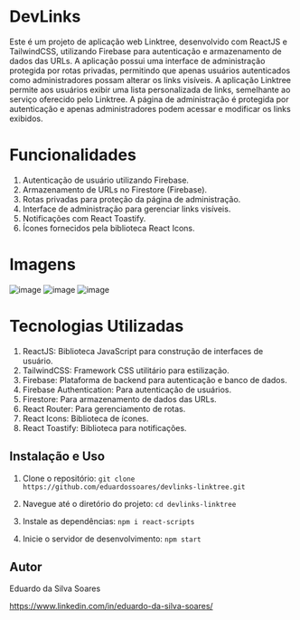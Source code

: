 # DevLinks
Este é um projeto de aplicação web Linktree, desenvolvido com ReactJS e TailwindCSS, utilizando Firebase para autenticação e armazenamento de dados das URLs. A aplicação possui uma interface de administração protegida por rotas privadas, permitindo que apenas usuários autenticados como administradores possam alterar os links visíveis. A aplicação Linktree permite aos usuários exibir uma lista personalizada de links, semelhante ao serviço oferecido pelo Linktree. A página de administração é protegida por autenticação e apenas administradores podem acessar e modificar os links exibidos.

# Funcionalidades
1. Autenticação de usuário utilizando Firebase.
2. Armazenamento de URLs no Firestore (Firebase).
3. Rotas privadas para proteção da página de administração.
4. Interface de administração para gerenciar links visíveis.
5. Notificações com React Toastify.
6. Ícones fornecidos pela biblioteca React Icons.

# Imagens
![image](https://github.com/user-attachments/assets/d886dcf0-f989-409c-9abf-2ffe73da15f4)
![image](https://github.com/user-attachments/assets/df61f912-4e61-4a8f-8cf6-333c6c19ea70)
![image](https://github.com/user-attachments/assets/40df9d64-55be-410f-837e-179dcf01a234)

# Tecnologias Utilizadas
1. ReactJS: Biblioteca JavaScript para construção de interfaces de usuário.
2. TailwindCSS: Framework CSS utilitário para estilização.
3. Firebase: Plataforma de backend para autenticação e banco de dados.
4. Firebase Authentication: Para autenticação de usuários.
5. Firestore: Para armazenamento de dados das URLs.
6. React Router: Para gerenciamento de rotas.
7. React Icons: Biblioteca de ícones.
8. React Toastify: Biblioteca para notificações.

## Instalação e Uso
1. Clone o repositório:
``
git clone https://github.com/eduardossoares/devlinks-linktree.git
``

2. Navegue até o diretório do projeto:
``
cd devlinks-linktree
``

3. Instale as dependências:
``
npm i react-scripts
``

4. Inicie o servidor de desenvolvimento:
``
npm start
``

## Autor

Eduardo da Silva Soares

https://www.linkedin.com/in/eduardo-da-silva-soares/
